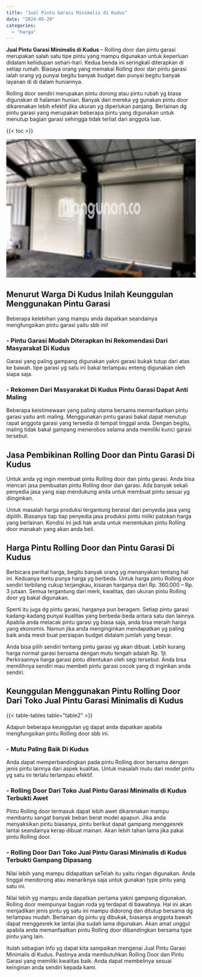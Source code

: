```yaml
---
title: "Jual Pintu Garasi Minimalis di Kudus"
date: "2024-05-20"
categories: 
  - "harga"
---
```


**Jual Pintu Garasi Minimalis di Kudus** – Rolling door dan pintu garasi merupakan salah satu tipe pintu yang mampu digunakan untuk keperluan didalam kehidupan sehari-hari. Kedua benda ini seringkali diterapkan di setiap rumah. Biasaya orang yang memakai Rolling door dan pintu garasi ialah orang yg punyai begitu banyak budget dan punyai begitu banyak layanan di di dalam huniannya.

Rolling door sendiri merupakan pintu dorong atau pintu rubah yg biasa digunakan di halaman hunian. Banyak dari mereka yg gunakan pintu door dikarenakan lebih efektif jika ukuran yg diperlukan panjang. Berlainan dg pintu garasi yang merupakan beberapa pintu yang digunakan untuk menutup bagian garasi sehingga tidak terliat dari anggota luar.

{{< toc >}}

![Jual Pintu Garasi Minimalis di Kudus](/images/pintu-garasi-58.png)

## Menurut Warga Di Kudus Inilah Keunggulan Menggunakan Pintu Garasi

Beberapa kelebihan yang mampu anda dapatkan seandainya mengfungsikan pintu garasi yaitu sbb ini!

### \- Pintu Garasi Mudah Diterapkan Ini Rekomendasi Dari Masyarakat Di Kudus

Garasi yang paling gampang digunakan yakni garasi bukak tutup dari atas ke bawah. tipe garasi yg satu ini bakal terlampau enteng digunakan oleh siapa saja.

### \- Rekomen Dari Masyarakat Di Kudus Pintu Garasi Dapat Anti Maling

Beberapa keistimewaan yang paling utama bersama memanfaatkan pintu garasi yaitu anti maling. Menggunakan pintu garasi bakal dapat menutup rapat anggota garasi yang tersedia di tempat tinggal anda. Dengan begitu, maling tidak bakal gampang menerobos selama anda memiliki kunci garasi tersebut.

## Jasa Pembikinan Rolling Door dan Pintu Garasi Di Kudus

Untuk anda yg ingin membuat pintu Rolling door dan pintu garasi. Anda bisa mencari jasa pembuatan pintu Rolling door dan garasi. Ada banyak sekali penyedia jasa yang siap mendukung anda untuk membuat pintu sesuai yg diinginkan.

Untuk masalah harga produksi tergantung berasal dari penyedia jasa yang dipilih. Biasanya tiap tiap penyedia jasa produksi pintu miliki patokan harga yang berlainan. Kondisi ini jadi hak anda untuk menentukan pintu Rolling door manakah yang akan anda beli.

## Harga Pintu Rolling Door dan Pintu Garasi Di Kudus

Berbicara perihal harga, begitu banyak orang yg menanyakan tentang hal ini. Keduanya tentu punya harga yg berbeda. Untuk harga pintu Rolling door sendiri terbilang cukup terjangkau, kisaran harganya dari Rp. 360.000 – Rp. 3 jutaan. Semua tergantung dari merk, kwalitas, dan ukuran pintu Rolling door yg bakal digunakan.

Sperti itu juga dg pintu garasi, harganya pun beragam. Setiap pintu garasi kadang-kadang punyai kualitas yang berbeda-beda antara satu dan lainnya. Apabila anda melacak pintu garasi yg biasa saja, anda bisa meraih harga yang ekonomis. Namun jika anda menginginkan mendapatkan yg paling baik anda mesti buat persiapan budget didalam jumlah yang besar.

Anda bisa pilih sendiri tentang pintu garasi yg akan dibuat. Lebih kurang harga normal garasi bersama dengan mutu tengah adalah Rp. 1jt. Perkiraannya harga garasi pintu ditentukan oleh segi tersebut. Anda bisa memilihnya sendiri mau membeli pintu garasi cocok yang di inginkan anda sendiri.

## Keunggulan Menggunakan Pintu Rolling Door Dari Toko Jual Pintu Garasi Minimalis di Kudus

{{< table-tables table="table2" >}}

Adapun beberapa keunggulan yg dapat anda dapatkan apabila mengfungsikan pintu Rolling door sbb ini.

### \- Mutu Paling Baik Di Kudus

Anda dapat memperbandingkan pada pintu Rolling door bersama dengan jenis pintu lainnya dari aspek kualitas. Untuk masalah mutu dari model pintu yg satu ini terlalu terlampau efektif.

### \- Rolling Door Dari Toko Jual Pintu Garasi Minimalis di Kudus Terbukti Awet

Pintu Rolling door termasuk dapat lebih awet dikarenakan mampu membantu sangat banyak beban berat model apapun. Jika anda menyaksikan pintu biasanya, pintu berikut dapat gampang menggesrek lantai seandainya kerap dibuat mainan. Akan lebih tahan lama jika pakai pintu Rolling door.

### \- Rolling Door Dari Toko Jual Pintu Garasi Minimalis di Kudus Terbukti Gampang Dipasang

Nilai lebih yang mampu didapatkan seTelah itu yaitu ringan digunakan. Anda tinggal mendorong atau menariknya saja untuk gunakan type pintu yang satu ini.

Nilai lebih yg mampu anda dapatkan pertama yakni gampang digunakan. Rolling door mempunyai bagian roda yg terdapat di bawahnya. Hal ini akan menjadikan jenis pintu yg satu ini mampu didorong dan ditutup bersama dg terlampau mudah. Berlainan dg pintu yg dibukak, biasanya anggota bawah dapat menggesrek ke lantai jika sudah lama digunakan. Akan amat unggul apabila anda memanfaatkan pintu Rolling door dibandingkan bersama type pintu yang lain.

Itulah sebagian info yg dapat kita sampaikan mengenai Jual Pintu Garasi Minimalis di Kudus. Pastinya anda membutuhkan Rolling Door dan Pintu Garasi yang memiliki kwalitas baik. Anda dapat membelinya sesuai keinginan anda sendiri kepada kami.
